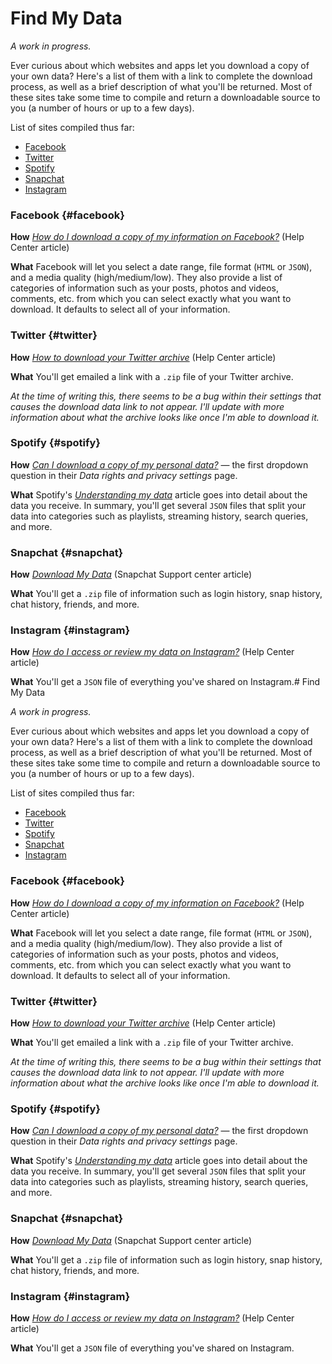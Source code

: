 # Find My Data

_A work in progress._

Ever curious about which websites and apps let you download a copy of your own data? Here's a list of them with a link to complete the download process, as well as a brief description of what you'll be returned. Most of these sites take some time to compile and return a downloadable source to you (a number of hours or up to a few days).

List of sites compiled thus far:

- [Facebook](#facebook)
- [Twitter](#twitter)
- [Spotify](#spotify)
- [Snapchat](#snapchat)
- [Instagram](#instagram)

### Facebook {#facebook}

**How**
[_How do I download a copy of my information on Facebook?_](https://www.facebook.com/help/212802592074644) (Help Center article)

**What**
Facebook will let you select a date range, file format (`HTML` or `JSON`), and a media quality (high/medium/low). They also provide a list of categories of information such as your posts, photos and videos, comments, etc. from which you can select exactly what you want to download. It defaults to select all of your information.

### Twitter {#twitter}

**How**
[_How to download your Twitter archive_](https://help.twitter.com/en/managing-your-account/how-to-download-your-twitter-archive) (Help Center article)

**What**
You'll get emailed a link with a `.zip` file of your Twitter archive.

_At the time of writing this, there seems to be a bug within their settings
that causes the download data link to not appear. I'll update with more
information about what the archive looks like once I'm able to download it._

### Spotify {#spotify}

**How**
[_Can I download a copy of my personal data?_](https://support.spotify.com/us/article/data-rights-and-privacy-settings/) — the first dropdown question in their _Data rights and privacy settings_ page.

**What**
Spotify's [_Understanding my data_](https://support.spotify.com/us/account_payment_help/privacy/understanding-my-data/) article goes into detail about the data you receive. In summary, you'll get several `JSON` files that split your data into categories such as playlists, streaming history, search queries, and more.

### Snapchat {#snapchat}

**How**
[_Download My Data_](https://support.snapchat.com/en-US/a/download-my-data) (Snapchat Support center article)

**What**
You'll get a `.zip` file of information such as login history, snap history, chat history, friends, and more.

### Instagram {#instagram}

**How**
[_How do I access or review my data on Instagram?_](https://help.instagram.com/181231772500920) (Help Center article)

**What**
You'll get a `JSON` file of everything you've shared on Instagram.# Find My Data

_A work in progress._

Ever curious about which websites and apps let you download a copy of your own data? Here's a list of them with a link to complete the download process, as well as a brief description of what you'll be returned. Most of these sites take some time to compile and return a downloadable source to you (a number of hours or up to a few days).

List of sites compiled thus far:

- [Facebook](#facebook)
- [Twitter](#twitter)
- [Spotify](#spotify)
- [Snapchat](#snapchat)
- [Instagram](#instagram)

### Facebook {#facebook}

**How**
[_How do I download a copy of my information on Facebook?_](https://www.facebook.com/help/212802592074644) (Help Center article)

**What**
Facebook will let you select a date range, file format (`HTML` or `JSON`), and a media quality (high/medium/low). They also provide a list of categories of information such as your posts, photos and videos, comments, etc. from which you can select exactly what you want to download. It defaults to select all of your information.

### Twitter {#twitter}

**How**
[_How to download your Twitter archive_](https://help.twitter.com/en/managing-your-account/how-to-download-your-twitter-archive) (Help Center article)

**What**
You'll get emailed a link with a `.zip` file of your Twitter archive.

_At the time of writing this, there seems to be a bug within their settings
that causes the download data link to not appear. I'll update with more
information about what the archive looks like once I'm able to download it._

### Spotify {#spotify}

**How**
[_Can I download a copy of my personal data?_](https://support.spotify.com/us/article/data-rights-and-privacy-settings/) — the first dropdown question in their _Data rights and privacy settings_ page.

**What**
Spotify's [_Understanding my data_](https://support.spotify.com/us/account_payment_help/privacy/understanding-my-data/) article goes into detail about the data you receive. In summary, you'll get several `JSON` files that split your data into categories such as playlists, streaming history, search queries, and more.

### Snapchat {#snapchat}

**How**
[_Download My Data_](https://support.snapchat.com/en-US/a/download-my-data) (Snapchat Support center article)

**What**
You'll get a `.zip` file of information such as login history, snap history, chat history, friends, and more.

### Instagram {#instagram}

**How**
[_How do I access or review my data on Instagram?_](https://help.instagram.com/181231772500920) (Help Center article)

**What**
You'll get a `JSON` file of everything you've shared on Instagram.
